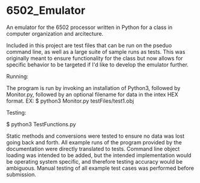 # 6502_Emulator

An emulator for the 6502 processor written in Python for a class in computer organization and arcitecture. 

Included in this project are test files that can be run on the pseduo command line, as well as a large suite of sample runs as tests. This was originally meant to ensure functionality for the class but now allows for specific behavior to be targeted if I'd like to develop the emulator further.

Running:

The program is run by invoking an installation of Python3, followed by Monitor.py, followed by
an optional filename for data in the intex HEX format.
EX:
$ python3 Monitor.py testFiles/test1.obj

Testing:

$ python3 TestFunctions.py


Static methods and conversions were tested to ensure no data was lost going back and forth.
All example runs of the program provided by the documentation were directly translated to tests.
Command line object loading was intended to be added, but the intended implementation would
be operating system specific, and therefore testing accuracy would be ambiguous. Manual
testing of all example test cases was performed before submission.